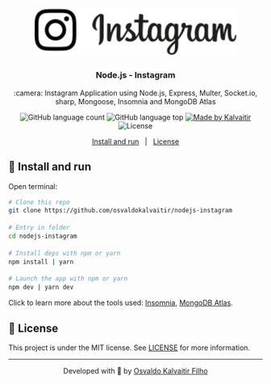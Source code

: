 <h1 align="center">
    <img src="/.github/assets/logo.svg"
    width="400px"
    alt="Logo" />
</h1>

<h3 align="center">
  Node.js - Instagram
</h3>

<p align="center">
  :camera: Instagram Application using Node.js, Express, Multer, Socket.io, sharp, Mongoose, Insomnia and MongoDB Atlas
</p>

<p align="center">
  <img alt="GitHub language count" src="https://img.shields.io/github/languages/count/osvaldokalvaitir/nodejs-instagram.svg?color=00A83A">

  <img alt="GitHub language top" src="https://img.shields.io/github/languages/top/osvaldokalvaitir/nodejs-instagram.svg?color=00A83A">

  <a href="https://kalvaitir.com/">
    <img alt="Made by Kalvaitir" src="https://img.shields.io/badge/made%20by-Kalvaitir-00A83A">
  </a>

  <img alt="License" src="https://img.shields.io/badge/license-MIT-00A83A">
</p>

<p align="center">
  <a href="#wrench-install-and-run">Install and run</a>&nbsp;&nbsp;&nbsp;|&nbsp;&nbsp;&nbsp;<a href="#memo-license">License</a>
</p>

## :wrench: Install and run

Open terminal:

```sh
# Clone this repo
git clone https://github.com/osvaldokalvaitir/nodejs-instagram

# Entry in folder
cd nodejs-instagram

# Install deps with npm or yarn
npm install | yarn

# Launch the app with npm or yarn
npm dev | yarn dev
```

Click to learn more about the tools used: [Insomnia](https://github.com/osvaldokalvaitir/awesome/blob/main/src/api-clients/insomnia/insomnia.md), [MongoDB Atlas](https://github.com/osvaldokalvaitir/awesome/blob/main/src/sgdbs/mongodb/mongodb-atlas.md).

## :memo: License

This project is under the MIT license. See [LICENSE](/LICENSE) for more information.

---

<p align="center">
Developed with 💚 by <a href="https://www.linkedin.com/in/osvaldokalvaitir">Osvaldo Kalvaitir Filho</a>
</p>